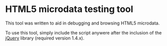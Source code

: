 # HTML5 microdata testing tool #

This tool was written to aid in debugging and browsing HTML5 microdata.

To use this tool, simply include the script anywere after the inclusion
of the [jQuery](http://jquery.com) library (required version 1.4.x).